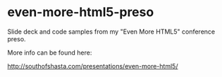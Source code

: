 # even-more-html5-preso
Slide deck and code samples from my "Even More HTML5" conference preso.

More info can be found here:

http://southofshasta.com/presentations/even-more-html5/

